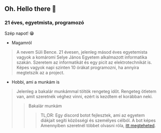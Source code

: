 ## Oh. Hello there 👋
### 21 éves, egyetmista, programozó

Szép napot! 😁
* Magamról
> A nevem Süli Bence. 21 évesen, jelenleg másod éves egyetemista vagyok a komáromi Selye János Egyetem alkalmazott informatika szakán. Szeretem az informatikát és egy picit az elektrotechnikát is. Képes vagyok napi szinten 10 órákat programozni, ha annyira megtetszik az a project.

* Hobbi, ami a munkám is
> Jelenleg a bakalár munkámmal töltök rengeteg időt. Rengeteg ötletem van, amit szeretnék véghez vinni, ezért is kezdtem el korábban neki.
> > Bakalár munkám
> > > TL;DR: Egy discord botot fejlesztek, ami az egyetem diákjait segíti közösségi és személyes célból.
> > > A bot képes 
> > > Amennyiben szeretnél többet olvasni róla, [itt megteheted].

<!--
**Sube22/Sube22** is a ✨ _special_ ✨ repository because its `README.md` (this file) appears on your GitHub profile.

Here are some ideas to get you started:

- 🔭 I’m currently working on ...
- 🌱 I’m currently learning ...
- 👯 I’m looking to collaborate on ...
- 🤔 I’m looking for help with ...
- 💬 Ask me about ...
- 📫 How to reach me: ...
- 😄 Pronouns: ...
- ⚡ Fun fact: ...
-->


[itt megteheted]: https://sube22.github.io/selyeai/index.html
